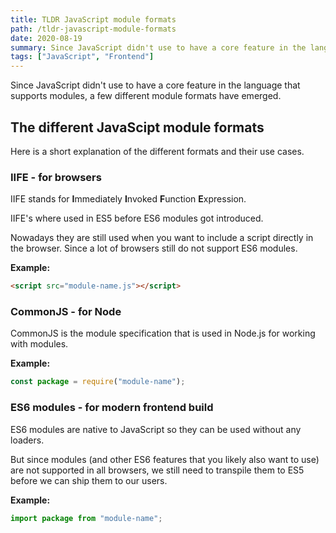 ```yaml
---
title: TLDR JavaScript module formats
path: /tldr-javascript-module-formats
date: 2020-08-19
summary: Since JavaScript didn't use to have a core feature in the language that supports modules, a few different module formats have emerged.
tags: ["JavaScript", "Frontend"]
---
```


Since JavaScript didn't use to have a core feature in the language that supports modules, a few different
module formats have emerged.

## The different JavaScipt module formats

Here is a short explanation of the different formats and their use cases.

### IIFE - for browsers

IIFE stands for **I**mmediately **I**nvoked **F**unction **E**xpression.

IIFE's where used in ES5 before ES6 modules got introduced.

Nowadays they are still used when you want to include a script directly in the browser. Since a lot of browsers still do not support ES6 modules.

**Example:**

```html
<script src="module-name.js"></script>
```

### CommonJS - for Node

CommonJS is the module specification that is used in Node.js for working with modules.

**Example:**

```javascript
const package = require("module-name");
```

### ES6 modules - for modern frontend build

ES6 modules are native to JavaScript so they can be used without any loaders.

But since modules (and other ES6 features that you likely also want to use) are not
supported in all browsers, we still need to transpile them to ES5 before we can ship
them to our users.

**Example:**

```javascript
import package from "module-name";
```
